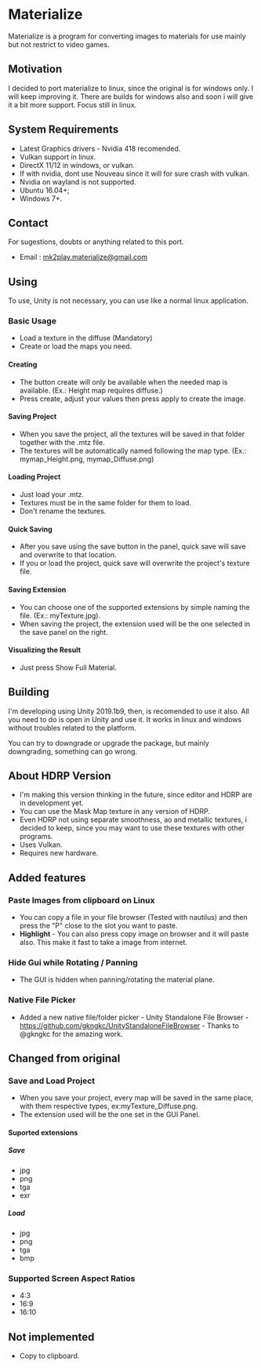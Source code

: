 # Materialize
Materialize is a program for converting images to materials for use mainly but not restrict to video games.

## Motivation
I decided to port materialize to linux, since the original is for windows only. I will keep improving it.
There are builds for windows also and soon i will give it a bit more support. Focus still in linux.

## System Requirements
- Latest Graphics drivers - Nvidia 418 recomended.
- Vulkan support in linux.
- DirectX 11/12 in windows, or vulkan.
- If with nvidia, dont use Nouveau since it will for sure crash with vulkan.
- Nvidia on wayland is not supported.
- Ubuntu 16.04+;
- Windows 7+.

## Contact
For sugestions, doubts or anything related to this port.
- Email : mk2play.materialize@gmail.com

## Using
To use, Unity is not necessary, you can use like a normal linux application.

### Basic Usage
- Load a texture in the diffuse (Mandatory)
- Create or load the maps you need.

#### Creating
- The button create will only be available when the needed map is available. (Ex.: Height map requires diffuse.)
- Press create, adjust your values then press apply to create the image.

#### Saving Project
- When you save the project, all the textures will be saved in that folder together with the .mtz file.
- The textures will be automatically named following the map type. (Ex.: mymap_Height.png, mymap_Diffuse.png)

#### Loading Project
- Just load your .mtz.
- Textures must be in the same folder for them to load.
- Don't rename the textures.

#### Quick Saving
- After you save using the save button in the panel, quick save will save and overwrite to that location.
- If you or load the project, quick save will overwrite the project's texture file.
 
#### Saving Extension
- You can choose one of the supported extensions by simple naming the file. (Ex.: myTexture.jpg).
- When saving the project, the extension used will be the one selected in the save panel on the right.

#### Visualizing the Result
- Just press Show Full Material.

## Building
I'm developing using Unity 2019.1b9, then, is recomended to use it also. All you need to do is open in Unity and use it. It works in linux and windows without troubles related to the platform.

You can try to downgrade or upgrade the package, but mainly downgrading, something can go wrong.

## About HDRP Version
- I'm making this version thinking in the future, since editor and HDRP are in development yet.
- You can use the Mask Map texture in any version of HDRP. 
- Even HDRP not using separate smoothness, ao and metallic textures, i decided to keep, since you may want to use these textures with other programs.
- Uses Vulkan.
- Requires new hardware.

## Added features
### Paste Images from clipboard on Linux
- You can copy a file in your file browser (Tested with nautilus) and then press  the "P" close to the slot you want to paste.
- **Highlight** - You can also press copy image on browser and it will paste also. This make it fast to take a image from internet.

### Hide Gui while Rotating / Panning
- The GUI is hidden when panning/rotating the material plane.

### Native File Picker
- Added a new native file/folder picker - Unity Standalone File Browser - https://github.com/gkngkc/UnityStandaloneFileBrowser - Thanks to @gkngkc for the amazing work.
 
## Changed from original
### Save and Load Project
- When you save your project, every map will be saved in the same place, with them respective types, ex:myTexture_Diffuse.png.
- The extension used will be the one set in the GUI Panel.
#### Suported extensions
##### Save
- jpg
- png
- tga
- exr

##### Load
- jpg
- png
- tga
- bmp

### Supported Screen Aspect Ratios
- 4:3
- 16:9
- 16:10

## Not implemented
- Copy to clipboard.
